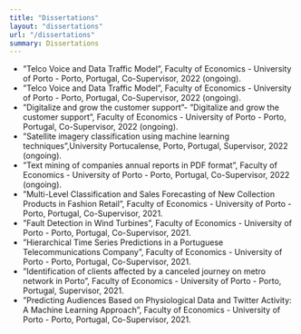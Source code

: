 ```yaml
---
title: "Dissertations"
layout: "dissertations"
url: "/dissertations"
summary: Dissertations
---
```


- ”Telco Voice and Data Traffic Model”, Faculty of Economics - University of Porto - Porto, Portugal, Co-Supervisor, 2022 (ongoing).
- ”Telco Voice and Data Traffic Model”, Faculty of Economics - University of Porto - Porto, Portugal, Co-Supervisor, 2022 (ongoing).
- ”Digitalize and grow the customer support”- ”Digitalize and grow the customer support”, Faculty of Economics - University of Porto - Porto, Portugal, Co-Supervisor,
 2022 (ongoing).
- ”Satellite imagery classification using machine learning techniques”,University Portucalense, Porto, Portugal, Supervisor, 2022 (ongoing).
- ”Text mining of companies annual reports in PDF format”, Faculty of Economics - University of Porto - Porto, Portugal, Co-Supervisor, 2022 (ongoing).
- ”Multi-Level Classification and Sales Forecasting of New Collection Products in Fashion Retail”, Faculty of Economics - University of Porto - Porto, Portugal, Co-Supervisor, 2021.
- ”Fault Detection in Wind Turbines”, Faculty of Economics - University of Porto - Porto, Portugal, Co-Supervisor, 2021.
- ”Hierarchical Time Series Predictions in a Portuguese Telecommunications Company”, Faculty of Economics - University of Porto - Porto, Portugal, Co-Supervisor, 2021.
- ”Identification of clients affected by a canceled journey on metro network in Porto”, Faculty of Economics - University of Porto - Porto, Portugal, Supervisor, 2021.
- ”Predicting Audiences Based on Physiological Data and Twitter Activity: A Machine Learning Approach”, Faculty of Economics - University of Porto - Porto, Portugal, Co-Supervisor, 2021.
